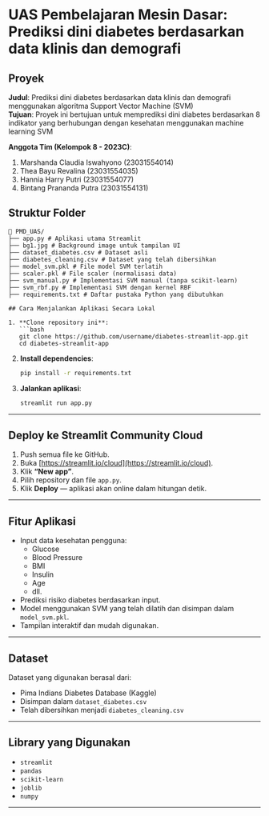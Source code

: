 # UAS Pembelajaran Mesin Dasar: Prediksi dini diabetes berdasarkan data klinis dan demografi

## Proyek
**Judul**: Prediksi dini diabetes berdasarkan data klinis dan demografi menggunakan algoritma Support Vector Machine (SVM)  
**Tujuan**: Proyek ini bertujuan untuk memprediksi dini diabetes berdasarkan 8 indikator yang berhubungan dengan kesehatan menggunakan machine learning SVM

**Anggota Tim (Kelompok 8 - 2023C)**:  
1. Marshanda Claudia Iswahyono (23031554014)
2. Thea Bayu Revalina          (23031554035)
3. Hannia Harry Putri          (23031554077)
4. Bintang Prananda Putra      (23031554131)


## Struktur Folder
```
📁 PMD_UAS/
├── app.py # Aplikasi utama Streamlit
├── bg1.jpg # Background image untuk tampilan UI
├── dataset_diabetes.csv # Dataset asli
├── diabetes_cleaning.csv # Dataset yang telah dibersihkan
├── model_svm.pkl # File model SVM terlatih
├── scaler.pkl # File scaler (normalisasi data)
├── svm_manual.py # Implementasi SVM manual (tanpa scikit-learn)
├── svm_rbf.py # Implementasi SVM dengan kernel RBF
├── requirements.txt # Daftar pustaka Python yang dibutuhkan

## Cara Menjalankan Aplikasi Secara Lokal

1. **Clone repository ini**:
   ```bash
   git clone https://github.com/username/diabetes-streamlit-app.git
   cd diabetes-streamlit-app
   ```

2. **Install dependencies**:
   ```bash
   pip install -r requirements.txt
   ```

3. **Jalankan aplikasi**:
   ```bash
   streamlit run app.py
   ```

---

## Deploy ke Streamlit Community Cloud

1. Push semua file ke GitHub.
2. Buka [https://streamlit.io/cloud](https://streamlit.io/cloud).
3. Klik **“New app”**.
4. Pilih repository dan file `app.py`.
5. Klik **Deploy** — aplikasi akan online dalam hitungan detik.

---

## Fitur Aplikasi

- Input data kesehatan pengguna:
  - Glucose
  - Blood Pressure
  - BMI
  - Insulin
  - Age
  - dll.
- Prediksi risiko diabetes berdasarkan input.
- Model menggunakan SVM yang telah dilatih dan disimpan dalam `model_svm.pkl`.
- Tampilan interaktif dan mudah digunakan.

---

## Dataset

Dataset yang digunakan berasal dari:
- Pima Indians Diabetes Database (Kaggle)
- Disimpan dalam `dataset_diabetes.csv`
- Telah dibersihkan menjadi `diabetes_cleaning.csv`

---

## Library yang Digunakan

- `streamlit`
- `pandas`
- `scikit-learn`
- `joblib`
- `numpy`

---